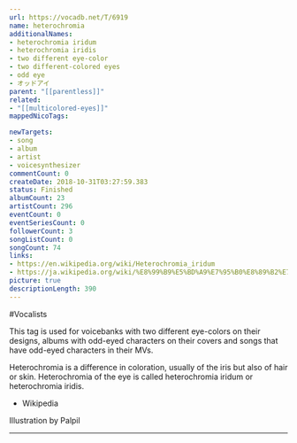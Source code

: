 ```yaml
---
url: https://vocadb.net/T/6919
name: heterochromia
additionalNames: 
- heterochromia iridum
- heterochromia iridis
- two different eye-color
- two different-colored eyes
- odd eye
- オッドアイ
parent: "[[parentless]]"
related:
- "[[multicolored-eyes]]"
mappedNicoTags:

newTargets:
- song
- album
- artist
- voicesynthesizer
commentCount: 0
createDate: 2018-10-31T03:27:59.383
status: Finished
albumCount: 23
artistCount: 296
eventCount: 0
eventSeriesCount: 0
followerCount: 3
songListCount: 0
songCount: 74
links: 
- https://en.wikipedia.org/wiki/Heterochromia_iridum
- https://ja.wikipedia.org/wiki/%E8%99%B9%E5%BD%A9%E7%95%B0%E8%89%B2%E7%97%87
picture: true
descriptionLength: 390
---
```


#Vocalists

This tag is used for voicebanks with two different eye-colors on their designs, albums with odd-eyed characters on their covers and songs that have odd-eyed characters in their MVs.

Heterochromia is a difference in coloration, usually of the iris but also of hair or skin. Heterochromia of the eye is called heterochromia iridum or heterochromia iridis.
- Wikipedia

Illustration by Palpil

---

